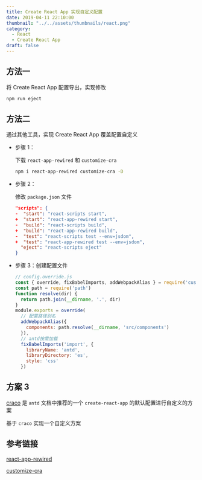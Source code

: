 ```yaml
---
title: Create React App 实现自定义配置
date: 2019-04-11 22:10:00
thumbnail: "../../assets/thumbnails/react.png"
category:
  - React
  - Create React App
draft: false
---
```


## 方法一

将 Create React App 配置导出，实现修改

```bash
npm run eject
```

## 方法二

通过其他工具，实现 Create React App 覆盖配置自定义

- 步骤 1：

  下载 `react-app-rewired` 和 `customize-cra`

  ```bash
  npm i react-app-rewired customize-cra -D
  ```

- 步骤 2：

  修改 `package.json` 文件

  ```json
  "scripts": {
  -  "start": "react-scripts start",
  +  "start": "react-app-rewired start",
  -  "build": "react-scripts build",
  +  "build": "react-app-rewired build",
  -  "test": "react-scripts test --env=jsdom",
  +  "test": "react-app-rewired test --env=jsdom",
    "eject": "react-scripts eject"
  }
  ```

- 步骤 3：创建配置文件

  ```js
  // config.override.js
  const { override, fixBabelImports, addWebpackAlias } = require('customize-cra')
  const path = require('path')
  function resolve(dir) {
    return path.join(__dirname, '.', dir)
  }
  module.exports = override(
    // 配置路径别名
    addWebpackAlias({
      components: path.resolve(__dirname, 'src/components')
    }),
    // antd按需加载
    fixBabelImports('import', {
      libraryName: 'antd',
      libraryDirectory: 'es',
      style: 'css'
    })
  ```

## 方案 3

[craco](https://github.com/gsoft-inc/craco) 是 `antd` 文档中推荐的一个 `create-react-app` 的默认配置进行自定义的方案

基于 `craco` 实现一个自定义方案

## 参考链接

[react-app-rewired](https://github.com/timarney/react-app-rewired/)

[customize-cra](https://github.com/arackaf/customize-cra)
